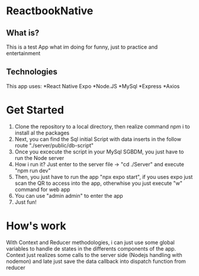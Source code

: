 # ReactbookNative
## What is?
This is a test App what im doing for funny, just to practice and entertainment

## Technologies
This app uses:
*React Native Expo
*Node.JS
*MySql
*Express
*Axios

# Get Started
1. Clone the repository to a local directory, then realize command npm i to install al the packages
2. Next, you can find the Sql initial Script with data inserts in the follow route "./server/public/db-script"
3. Once you excecute the script in your MySql SGBDM, you just have to run the Node server
4. How i run it? Just enter to the server file -> "cd ./Server" and execute "npm run dev"
5. Then, you just have to run the app "npx expo start", if you uses expo just scan the QR to access into the app, otherwhise you just execute "w" command for web app
6. You can use "admin admin" to enter the app
7. Just fun!

# How's work
With Context and Reducer methodologies, i can just use some global variables to handle de states in the differents components of the app.
Context just realizes some calls to the server side (Nodejs handling with nodemon) and late just save the data callback into dispatch function from reducer
